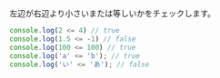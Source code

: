 <!--
label: <=
description: 小なりイコール演算子
link: https://developer.mozilla.org/ja/docs/Web/JavaScript/Reference/Operators/Less_than_or_equal
-->

左辺が右辺より小さいまたは等しいかをチェックします。

```typescript
console.log(2 <= 4) // true
console.log(1.5 <= -1) // false
console.log(100 <= 100) // true
console.log('a' <= 'b'); // true
console.log('い' <= 'あ'); // false
```
